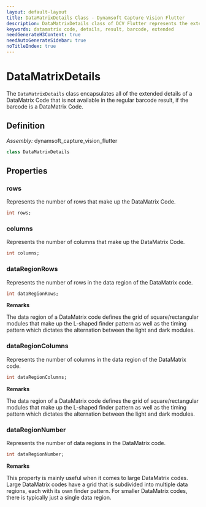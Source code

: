 ```yaml
---
layout: default-layout
title: DataMatrixDetails Class - Dynamsoft Capture Vision Flutter
description: DataMatrixDetails class of DCV Flutter represents the extended info of a DataMatrix Code.
keywords: datamatrix code, details, result, barcode, extended
needGenerateH3Content: true
needAutoGenerateSidebar: true
noTitleIndex: true
---
```


# DataMatrixDetails

The `DataMatrixDetails` class encapsulates all of the extended details of a DataMatrix Code that is not available in the regular barcode result, if the barcode is a DataMatrix Code. 

## Definition

*Assembly:* dynamsoft_capture_vision_flutter

```dart
class DataMatrixDetails
```

## Properties

### rows

Represents the number of rows that make up the DataMatrix Code. 

```dart
int rows;
```

### columns

Represents the number of columns that make up the DataMatrix Code.

```dart
int columns;
```

### dataRegionRows

Represents the number of rows in the data region of the DataMatrix code.

```dart
int dataRegionRows;
```

**Remarks**

The data region of a DataMatrix code defines the grid of square/rectangular modules that make up the L-shaped finder pattern as well as the timing pattern which dictates the alternation between the light and dark modules.

### dataRegionColumns

Represents the number of columns in the data region of the DataMatrix code.

```dart
int dataRegionColumns;
```

**Remarks**

The data region of a DataMatrix code defines the grid of square/rectangular modules that make up the L-shaped finder pattern as well as the timing pattern which dictates the alternation between the light and dark modules.

### dataRegionNumber

Represents the number of data regions in the DataMatrix code.

```dart
int dataRegionNumber;
```

**Remarks**

This property is mainly useful when it comes to large DataMatrix codes. Large DataMatrix codes have a grid that is subdivided into multiple data regions, each with its own finder pattern. For smaller DataMatrix codes, there is typically just a single data region.

